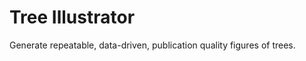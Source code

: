Tree Illustrator
================

Generate repeatable, data-driven, publication quality figures of trees.
